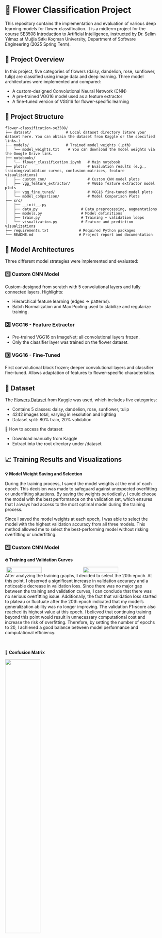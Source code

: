 # 🌼 Flower Classification Project

This repository contains the implementation and evaluation of various deep learning models for flower classification. It is a midterm project for the course SE3508 Introduction to Artificial Intelligence, instructed by Dr. Selim Yılmaz at Muğla Sıtkı Koçman University, Department of Software Engineering (2025 Spring Term).

## 🚀 Project Overview

In this project, five categories of flowers (daisy, dandelion, rose, sunflower, tulip) are classified using image data and deep learning. Three model architectures were implemented and compared:
- A custom-designed Convolutional Neural Network (CNN)
- A pre-trained VGG16 model used as a feature extractor
- A fine-tuned version of VGG16 for flower-specific learning

## 📁 Project Structure

```
flower-classification-se3508/
├── dataset/                # Local dataset directory (Store your dataset here. You can obtain the dataset from Kaggle or the specified links.)
├── models/                 # Trained model weights (.pth)
│   └── model_weights.txt    # You can download the model weights via the Google Drive link.
├── notebooks/
│   └── flower_classification.ipynb   # Main notebook
├── plots/                            # Evaluation results (e.g., training/validation curves, confusion matrices, feature visualizations)
│   ├── custom_cnn/                   # Custom CNN model plots
│   ├── vgg_feature_extractor/        # VGG16 feature extractor model plots
│   ├── vgg_fine_tuned/               # VGG16 fine-tuned model plots
│   └── model_comparison/             # Model Comparison Plots
├── src/
│   ├── __init__.py
│   ├── data.py                    # Data preprocessing, augmentations
│   ├── models.py                  # Model definitions
│   ├── train.py                   # Training + validation loops
│   └── visualization.py           # Feature and prediction visualizations
├── requirements.txt              # Required Python packages
└── README.md                     # Project report and documentation
```

## 🧠 Model Architectures

Three different model strategies were implemented and evaluated:

### 1️⃣ Custom CNN Model

Custom-designed from scratch with 5 convolutional layers and fully connected layers.
Highlights:

- Hierarchical feature learning (edges → patterns).
- Batch Normalization and Max Pooling used to stabilize and regularize training.

### 2️⃣ VGG16 - Feature Extractor

- Pre-trained VGG16 on ImageNet; all convolutional layers frozen.
- Only the classifier layer was trained on the flower dataset.

### 3️⃣ VGG16 - Fine-Tuned

First convolutional block frozen; deeper convolutional layers and classifier fine-tuned.
Allows adaptation of features to flower-specific characteristics.

## 🌸 Dataset

The [Flowers Dataset](https://www.kaggle.com/datasets/imsparsh/flowers-dataset/data) from Kaggle was used, which includes five categories:
- Contains 5 classes: daisy, dandelion, rose, sunflower, tulip
- 4242 images total, varying in resolution and lighting
- Dataset split: 80% train, 20% validation

📌 How to access the dataset:
- Download manually from Kaggle
- Extract into the root directory under /dataset

## 📈 Training Results and Visualizations

**💡 Model Weight Saving and Selection**

<div>
During the training process, I saved the model weights at the end of each epoch. This decision was made to safeguard against unexpected overfitting or underfitting situations. By saving the weights periodically, I could choose the model with the best performance on the validation set, which ensures that I always had access to the most optimal model during the training process.

Since I saved the model weights at each epoch, I was able to select the model with the highest validation accuracy from all three models. This method allowed me to select the best-performing model without risking overfitting or underfitting.
</div>

### 1️⃣ Custom CNN Model

**🔥 Training and Validation Curves**

<div style="display: flex; justify-content: space-around;">
  <img src="plots/custom_cnn/CustomCNN_loss.png" width="48%" />
  <img src="plots/custom_cnn/CustomCNN_accuracy.png" width="48%" />
</div>
After analyzing the training graphs, I decided to select the 20th epoch. At this point, I observed a significant increase in validation accuracy and a noticeable decrease in validation loss. Since there was no major gap between the training and validation curves, I can conclude that there was no serious overfitting issue. Additionally, the fact that validation loss started to plateau or fluctuate after the 20th epoch indicated that my model’s generalization ability was no longer improving. The validation F1-score also reached its highest value at this epoch. I believed that continuing training beyond this point would result in unnecessary computational cost and increase the risk of overfitting. Therefore, by setting the number of epochs to 20, I achieved a good balance between model performance and computational efficiency.

<br>
<br>
<br>

**🧩 Confusion Matrix**

<div>
  <img src="plots/custom_cnn/CustomCNN_confusion_matrix.png" width="48%" />
</div>
The CustomCNN model showed the highest accuracy for daisy (83%) and sunflower (81%), followed by dandelion (76%) and tulip (75%). The lowest accuracy was for rose (64%), with a notable 21% misclassification as tulip. Other class confusions remained below 10%. Overall, the model performed well but needs improvement in distinguishing roses from tulips.

<br>
<br>
<br>

**🧠 Feature Maps**

<img src="plots/custom_cnn/custom_cnn_features_layer_1.png" width="75%" />
<img src="plots/custom_cnn/custom_cnn_features_layer_3.png" width="75%" />
<img src="plots/custom_cnn/custom_cnn_features_layer_5.png" width="75%" />

### 2️⃣ VGG16 - Feature Extractor

**🔥 Training and Validation Curves**

<div style="display: flex; justify-content: space-around;">
  <img src="plots/vgg_feature_extractor/VGG16_Feature_Extractor_loss.png" width="48%" />
  <img src="plots/vgg_feature_extractor/VGG16_Feature_Extractor_accuracy.png" width="48%" />
</div>
When analyzing the training graphs, I decided to select the 4th epoch for the VGG16 Feature Extractor model. At this point, the validation accuracy reached one of its highest values (approximately 88%) and started to decline afterward. Similarly, the validation loss approached its minimum value at the 4th epoch and then began to increase. This clearly indicates that the model started to overfit after the 4th epoch. While the training accuracy continued to improve and the training loss continued to decrease, the opposite behavior in the validation metrics suggests that the model began to excessively fit the training data and lost its generalization ability. Therefore, to use computational resources more efficiently and to maintain the highest possible generalization performance, I decided to stop the training at the 4th epoch.

<br>
<br>
<br>

**🧩 Confusion Matrix**
<div>
  <img src="plots/vgg_feature_extractor/VGG16_Feature_Extractor_confusion_matrix.png" width="48%" />
</div>
The VGG16 Feature Extractor model outperformed CustomCNN, achieving 93% accuracy for dandelion, 92% for rose and sunflower, 89% for daisy, and 80% for tulip. The rose class, previously weak, improved significantly. However, a 14% confusion between tulip and rose persists. Other misclassifications remained low, generally under 4%. Overall, the model demonstrated the effectiveness of transfer learning with more consistent and higher accuracy across all classes.

### 3️⃣ VGG16 - Fine-Tuned

**🔥 Training and Validation Curves**

<div style="display: flex; justify-content: space-around;">
  <img src="plots/vgg_fine_tuned/VGG16_Fine_Tuned_loss.png" width="48%" />
  <img src="plots/vgg_fine_tuned/VGG16_Fine_Tuned_accuracy.png" width="48%" />
</div>
When analyzing the training graphs for the VGG16 Fine-Tuned model, I observed that the best results were achieved at the 2nd epoch. At this point, the validation accuracy had significantly increased to 92%, and the validation loss had dropped to one of its minimum levels (around 0.21). In the following epochs, while the training accuracy continued to increase, the validation accuracy started to fluctuate and generally declined. Similarly, the validation loss began to rise after the 2nd epoch. The large gap between the training and validation metrics (with training accuracy ranging from 96% to 99% and validation accuracy fluctuating between 88% and 92%) indicated that the model was overfitting to the training data and its generalization ability was weakening. Therefore, even though I did not stop the training early, I chose to use the model weights from the 2nd epoch for performance evaluation, as this point represented the model’s best generalization performance before overfitting started.

<br>
<br>
<br>

**🧩 Confusion Matrix**
<div>
  <img src="plots/vgg_fine_tuned/VGG16_Fine_Tuned_confusion_matrix.png" width="48%" />
</div>
The VGG16 Fine-Tuned model achieved even higher performance than previous models, with 96% accuracy for dandelion, 94% for sunflower, 92% for daisy, and 90% for tulip. Although rose had a slightly lower accuracy at 89%, it showed a major improvement compared to CustomCNN. The tulip-rose confusion dropped to 9%, and overall class confusion significantly decreased. Fine-tuning further enhanced transfer learning, enabling over 90% accuracy across nearly all classes and optimizing model performance.

<br>
<br>
<br>

**🧠 Feature Maps**

<img src="plots/vgg_fine_tuned/vgg_fine_tuned_features_layer_1.png" width="75%" />
<img src="plots/vgg_fine_tuned/vgg_fine_tuned_features_layer_3.png" width="75%" />
<img src="plots/vgg_fine_tuned/vgg_fine_tuned_features_layer_5.png" width="75%" />

## 📊 Performance Comparison

The table below summarizes the performance comparison of the three models:

| Model                     | Accuracy | Precision | Recall | F1     | Training Loss | Validation Loss | Training Time (s) | Epochs |
|---------------------------|----------|-----------|--------|--------|----------------|------------------|--------------------|--------|
| Custom CNN                | 0.7618   | 0.7643    | 0.7618 | 0.7621 | 0.5321         | 0.7421           | 774.57             | 25     |
| VGG16 (Feature Extractor) | 0.8836   | 0.8898    | 0.8836 | 0.8842 | 0.2791         | 0.3603           | 474.04             | 10     |
| VGG16 (Fine-Tuned)        | 0.9218   | 0.9229    | 0.9218 | 0.9220 | 0.0955         | 0.2137           | 11060.42           | 15     |

Among the three models, VGG16 Fine-Tuned demonstrated the most balanced performance, achieving the highest accuracy, precision, recall, and F1 score. Although it reached these results in just 15 epochs, its training time was significantly longer compared to the other models. The high training time, despite GPU usage, was an unexpected result; however, this might have been due to the limited performance of my computer. The VGG16 Feature Extractor model, trained in only 10 epochs, completed training in the shortest time and achieved relatively high performance. CustomCNN, trained for 25 epochs, had an average training time but showed the lowest performance. Overall, transfer learning—particularly fine-tuning—greatly improved model classification accuracy and overall performance, but this improvement came at the cost of longer and resource-intensive training.

**⚠️ Note:** The evaluation was based on the best-performing epoch for each model. The specific epochs selected are discussed in the Training and Validation Curves analysis section.

## ⚙️ Setup & Usage

1. Install required libraries:
```bash
pip install -r requirements.txt
```

2. Download the flower dataset from Kaggle and extract it into a folder named `dataset`:
```
https://www.kaggle.com/datasets/imsparsh/flowers-dataset/data
```

3. Launch Jupyter Lab:
```bash
jupyter lab
```

4. Open and run `notebooks/flower_classification.ipynb`.

